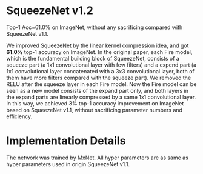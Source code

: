SqueezeNet v1.2
======================
Top-1 Acc=61.0% on ImageNet, without any sacrificing compared with SqueezeNet v1.1.

We improved SqueezeNet by the linear kernel compression idea, and got **61.0%** top-1 accuracy on ImageNet. 
In the original paper, each Fire model, which is the fundamental building block of SqueezeNet, consists of a squeeze part (a 1x1 convolutional layer with few filters) and a expend part (a 1x1 convolutional layer concatenated with a 3x3 convolutional layer, both of them have more filters compared with the squeeze part). We removed the RELU after the squeeze layer in each Fire model. Now the Fire model can be seen as a new model consists of the expand part only, and both layers in the expand parts are linearly compressed by a same 1x1 convolutional layer. 
In this way, we achieved 3% top-1 accuracy improvement on ImageNet based on SqueezeNet v1.1, without sacrificing parameter numbers and efficiency.

Implementation Details
======================
The network was trained by MxNet. All hyper parameters are as same as hyper parameters used in origin SqueezeNet v1.1.